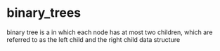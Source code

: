 # binary_trees
binary tree is a  in which each node has at most two children, which are referred to as the left child and the right child data structure 
